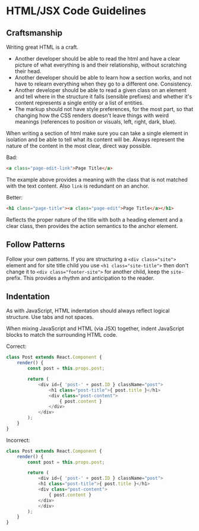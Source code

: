 HTML/JSX Code Guidelines
========================

## Craftsmanship

Writing great HTML is a craft.

- Another developer should be able to read the html and have a clear picture of what everything is and their relationship, without scratching their head.
- Another developer should be able to learn how a section works, and not have to relearn everything when they go to a different one. Consistency.
- Another developer should be able to read a given class on an element and tell where in the structure it falls (sensible prefixes) and whether it's content represents a single entity or a list of entities.
- The markup should not have style preferences, for the most part, so that changing how the CSS renders doesn't leave things with weird meanings (references to position or visuals, left, right, dark, blue).

When writing a section of html make sure you can take a single element in isolation and be able to tell what its content will be. Always represent the nature of the content in the most clear, direct way possible.

Bad:

```html
<a class="page-edit-link">Page Title</a>
```

The example above provides a meaning with the class that is not matched with the text content. Also `link` is redundant on an anchor.

Better:

```html
<h1 class="page-title"><a class="page-edit">Page Title</a></h1>
```

Reflects the proper nature of the title with both a heading element and a clear class, then provides the action semantics to the anchor element.

## Follow Patterns

Follow your own patterns. If you are structuring a `<div class="site">` element and for site title child you use `<h1 class="site-title">` then don't change it to `<div class="footer-site">` for another child, keep the `site-` prefix. This provides a rhythm and anticipation to the reader.


## Indentation

As with JavaScript, HTML indentation should always reflect logical structure. Use tabs and not spaces.

When mixing JavaScript and HTML (via JSX) together, indent JavaScript blocks to match the surrounding HTML code.

Correct:

```js
class Post extends React.Component {
	render() {
		const post = this.props.post;

		return (
			<div id={ 'post-' + post.ID } className="post">
				<h1 class="post-title">{ post.title }</h1>
				<div class="post-content">
					{ post.content }
				</div>
			</div>
		);
	}
}
```

Incorrect:

```js
class Post extends React.Component {
	render() {
		const post = this.props.post;

		return (
			<div id={ 'post-' + post.ID } className="post">
			<h1 class="post-title">{ post.title }</h1>
			<div class="post-content">
				{ post.content }
			</div>
			</div>
		);
	}
}
```

